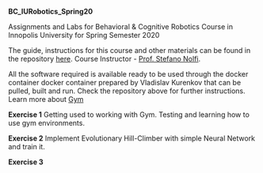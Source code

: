 **BC_IURobotics_Spring20**

Assignments and Labs for Behavioral & Cognitive Robotics Course in Innopolis University for Spring Semester 2020

The guide, instructions for this course and other materials can be found in the repository [here](https://github.com/snolfi/evorobotpy). Course Instructor - [Prof. Stefano Nolfi](https://scholar.google.com/citations?user=YVqJ_u8AAAAJ&hl=en). 

All the software required is available ready to be used through the docker container docker container prepared by Vladislav Kurenkov that can be pulled, built and run. Check the repository above for further instructions. Learn more about [Gym](http://gym.openai.com/docs/#background-why-gym-2016)


**Exercise 1** 
Getting used to working with Gym.
Testing and learning how to use gym environments.

**Exercise 2**
 Implement Evolutionary Hill-Climber with simple Neural Network and train it.

**Exercise 3**
